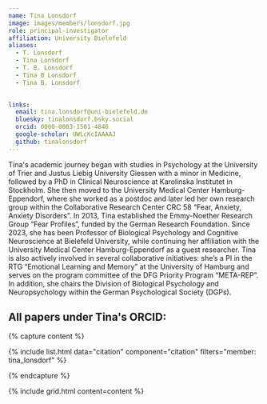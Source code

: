 ```yaml
---
name: Tina Lonsdorf
image: images/members/lonsdorf.jpg
role: principal-investigator
affiliation: University Bielefeld
aliases:
  - T. Lonsdorf
  - Tina Lonsdorf
  - T. B. Lonsdorf 
  - Tina B Lonsdorf
  - Tina B. Lonsdorf 
  

links:
  email: tina.lonsdorf@uni-bielefeld.de
  bluesky: tinalonsdorf.bsky.social
  orcid: 0000-0003-1501-4846
  google-scholar: UWLcKcIAAAAJ
  github: tinalonsdorf
---
```


Tina's academic journey began with studies in Psychology at the University of Trier and Justus Liebig University Giessen with a minor in Medicine, followed by a PhD in Clinical Neuroscience at Karolinska Institutet in Stockholm.
She then moved to the University Medical Center Hamburg-Eppendorf, where she worked as a postdoc and later led her own research group within the Collaborative Research Center CRC 58 “Fear, Anxiety, Anxiety Disorders”.
In 2013, Tina established the Emmy-Noether Research Group “Fear Profiles”, funded by the German Research Foundation. Since 2023, she has been Professor of Biological Psychology and Cognitive Neuroscience at Bielefeld University, while continuing her affiliation with the University Medical Center Hamburg-Eppendorf as a guest researcher.
Tina is also actively involved in several collaborative initiatives: she’s a PI in the RTG “Emotional Learning and Memory” at the University of Hamburg and serves on the program committee of the DFG Priority Program “META-REP”. In addition, she chairs the Division of Biological Psychology and Neuropsychology within the German Psychological Society (DGPs).


## All papers under Tina's ORCID:

{% capture content %}

{% include list.html data="citation" component="citation" filters="member: tina_lonsdorf" %}

{% endcapture %}

{% include grid.html content=content %}